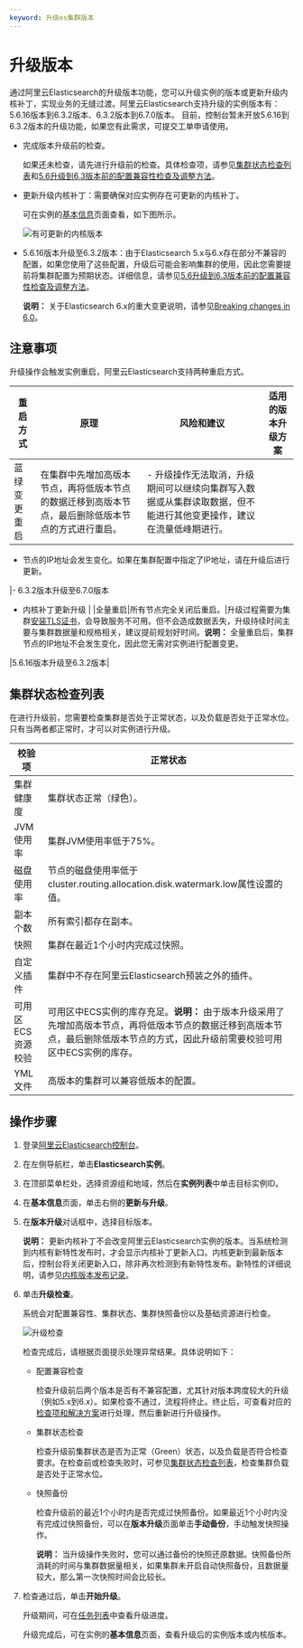 ```yaml
---
keyword: 升级es集群版本
---
```


# 升级版本

通过阿里云Elasticsearch的升级版本功能，您可以升级实例的版本或更新升级内核补丁，实现业务的无缝过渡。阿里云Elasticsearch支持升级的实例版本有：5.6.16版本到6.3.2版本、6.3.2版本到6.7.0版本。 目前，控制台暂未开放5.6.16到6.3.2版本的升级功能，如果您有此需求，可提交工单申请使用。

-   完成版本升级前的检查。

    如果还未检查，请先进行升级前的检查。具体检查项，请参见[集群状态检查列表](#section_qb4_8ob_p09)和[5.6升级到6.3版本前的配置兼容性检查及调整方法]()。

-   更新升级内核补丁：需要确保对应实例存在可更新的内核补丁。

    可在实例的[基本信息](/cn.zh-CN/ES实例/实例管理/查看实例的基本信息.md)页面查看，如下图所示。

    ![有可更新的内核版本](https://static-aliyun-doc.oss-cn-hangzhou.aliyuncs.com/assets/img/zh-CN/8646359951/p94038.png)

-   5.6.16版本升级至6.3.2版本：由于Elasticsearch 5.x与6.x存在部分不兼容的配置，如果您使用了这些配置，升级后可能会影响集群的使用，因此您需要提前将集群配置为预期状态。详细信息，请参见[5.6升级到6.3版本前的配置兼容性检查及调整方法]()。

    **说明：** 关于Elasticsearch 6.x的重大变更说明，请参见[Breaking changes in 6.0](https://www.elastic.co/guide/en/elasticsearch/reference/6.4/breaking-changes-6.0.html)。


## 注意事项

升级操作会触发实例重启，阿里云Elasticsearch支持两种重启方式。

|重启方式|原理|风险和建议|适用的版本升级方案|
|----|--|-----|---------|
|蓝绿变更重启|在集群中先增加高版本节点，再将低版本节点的数据迁移到高版本节点，最后删除低版本节点的方式进行重启。|-   升级操作无法取消，升级期间可以继续向集群写入数据或从集群读取数据，但不能进行其他变更操作，建议在流量低峰期进行。
-   节点的IP地址会发生变化。如果在集群配置中指定了IP地址，请在升级后进行更新。

|-   6.3.2版本升级至6.7.0版本
-   内核补丁更新升级 |
|全量重启|所有节点完全关闭后重启。|升级过程需要为集群[安装TLS证书](https://www.elastic.co/guide/en/elasticsearch/reference/current/ssl-tls.html)，会导致服务不可用。但不会造成数据丢失，升级持续时间主要与集群数据量和规格相关，建议提前规划好时间。**说明：** 全量重启后，集群节点的IP地址不会发生变化，因此您无需对实例进行配置变更。

|5.6.16版本升级至6.3.2版本|

## 集群状态检查列表

在进行升级前，您需要检查集群是否处于正常状态，以及负载是否处于正常水位。只有当两者都正常时，才可以对实例进行升级。

|校验项|正常状态|
|---|----|
|集群健康度|集群状态正常（绿色）。|
|JVM使用率|集群JVM使用率低于75%。|
|磁盘使用率|节点的磁盘使用率低于cluster.routing.allocation.disk.watermark.low属性设置的值。|
|副本个数|所有索引都存在副本。|
|快照|集群在最近1个小时内完成过快照。|
|自定义插件|集群中不存在阿里云Elasticsearch预装之外的插件。|
|可用区ECS资源校验|可用区中ECS实例的库存充足。**说明：** 由于版本升级采用了先增加高版本节点，再将低版本节点的数据迁移到高版本节点，最后删除低版本节点的方式，因此升级前需要校验可用区中ECS实例的库存。 |
|YML文件|高版本的集群可以兼容低版本的配置。|

## 操作步骤

1.  登录[阿里云Elasticsearch控制台](https://elasticsearch.console.aliyun.com/#/home)。

2.  在左侧导航栏，单击**Elasticsearch实例**。

3.  在顶部菜单栏处，选择资源组和地域，然后在**实例列表**中单击目标实例ID。

4.  在**基本信息**页面，单击右侧的**更新与升级**。

5.  在**版本升级**对话框中，选择目标版本。

    **说明：** 更新内核补丁不会改变阿里云Elasticsearch实例的版本。当系统检测到内核有新特性发布时，才会显示内核补丁更新入口。内核更新到最新版本后，控制台将关闭更新入口，除非再次检测到有新特性发布。新特性的详细说明，请参见[内核版本发布记录](/cn.zh-CN/AliES内核/内核版本发布记录.md)。

6.  单击**升级检查**。

    系统会对配置兼容性、集群状态、集群快照备份以及基础资源进行检查。

    ![升级检查](https://static-aliyun-doc.oss-cn-hangzhou.aliyuncs.com/assets/img/zh-CN/7646359951/p77587.png)

    检查完成后，请根据页面提示处理异常结果。具体说明如下：

    -   配置兼容检查

        检查升级前后两个版本是否有不兼容配置，尤其针对版本跨度较大的升级（例如5.x到6.x）。如果检查不通过，流程将终止。终止后，可查看对应的[检查项和解决方案]()进行处理，然后重新进行升级操作。

    -   集群状态检查

        检查升级前集群状态是否为正常（Green）状态，以及负载是否符合检查要求。在检查前或检查失败时，可参见[集群状态检查列表](#section_qb4_8ob_p09)，检查集群负载是否处于正常水位。

    -   快照备份

        检查升级前的最近1个小时内是否完成过快照备份。如果最近1个小时内没有完成过快照备份，可以在**版本升级**页面单击**手动备份**，手动触发快照操作。

        **说明：** 当升级操作失败时，您可以通过备份的快照还原数据。快照备份所消耗的时间与集群数据量相关，如果集群未开启自动快照备份，且数据量较大，那么第一次快照时间会比较长。

7.  检查通过后，单击**开始升级**。

    升级期间，可在[任务列表](/cn.zh-CN/ES实例/实例管理/查看实例任务进度详情.md)中查看升级进度。

    升级完成后，可在实例的**基本信息**页面，查看升级后的实例版本或内核版本。


